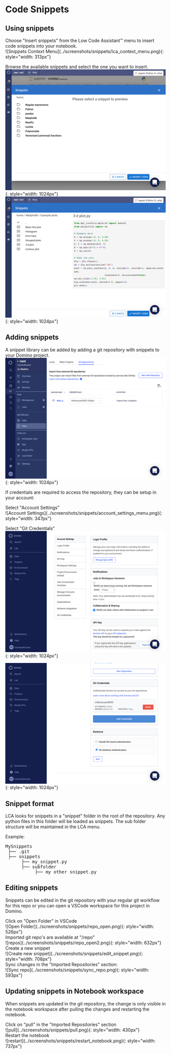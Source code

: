 # Code Snippets

## Using snippets

<div>Choose "Insert snippets" from the Low Code Assistant™ menu to insert code snippets into your notebook.</div>
![Snippets Context Menu](../screenshots/snippets/lca_context_menu.png){: style="width: 313px"}

Browse the available snippets and select the one you want to insert.
![Snippets Main](../screenshots/snippets/snippets_main.png){: style="width: 1024px"}
![Snippets Code](../screenshots/snippets/snippets_sub.png){: style="width: 1024px"}

## Adding snippets

A snippet library can be added by adding a git repository with snippets to your Domino project.
![Snippets repo](../screenshots/snippets/snippets_git_repos.png){: style="width: 1024px"}

If credentials are required to access the repository, they can be setup in your account:

<div>Select "Account Settings"</div>
![Account Settings](../screenshots/snippets/account_settings_menu.png){: style="width: 347px"}

Select "Git Credentials"
![Account Page](../screenshots/snippets/snippet_git_account_page.png){: style="width: 1024px"}

![Git credentials](../screenshots/snippets/snippets_git_credentials.png){: style="width: 1024px"}

## Snippet format

LCA looks for snippets in a "snippet" folder in the root of the repository. Any python files in this folder will be loaded as snippets.
The sub folder structure will be maintained in the LCA menu.

Example:
<pre>
MySnippets
 ├── .git
 ├── snippets
      ├── my_snippet.py
      ├── subfolder
           ├── my_other_snippet.py
</pre>

## Editing snippets

Snippets can be edited in the git repository with your regular git workflow for this repo or you can open a VSCode workspace
for this project in Domino.

<div>Click on  "Open Folder" in VSCode</div>
![Open Folder](../screenshots/snippets/repo_open.png){: style="width: 526px"}

<div>Imported git repo's are available at "/repo"</div>
![repos](../screenshots/snippets/repo_open2.png){: style="width: 632px"}

<div>Create a new snippet</div>
![Create new snippet](../screenshots/snippets/edit_snippet.png){: style="width: 708px"}

<div>Sync changes in the "Imported Repositories" section:</div>
![Sync repo](../screenshots/snippets/sync_repo.png){: style="width: 593px"}

## Updating snippets in Notebook workspace

When snippets are updated in the git repository, the change is only visible in the notebook workspace after pulling the changes and restarting the notebook.

<div>Click on "pull" in the "Imported Repositories" section</div>
![pull](../screenshots/snippets/pull.png){: style="width: 430px"}

<div>Restart the notebook</div>
![restart](../screenshots/snippets/restart_notebook.png){: style="width: 737px"}
